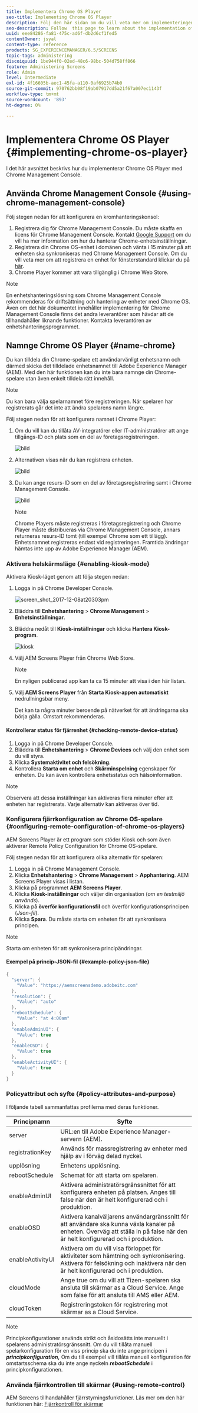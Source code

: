 ```yaml
---
title: Implementera Chrome OS Player
seo-title: Implementing Chrome OS Player
description: Följ den här sidan om du vill veta mer om implementeringen av Chrome OS Player med Chrome Management Console.
seo-description: Follow  this page to learn about the implementation of the Chrome OS Player using the Chrome Management Console.
uuid: eee84286-fa81-475c-ad6f-db2d6cf1fed5
contentOwner: jsyal
content-type: reference
products: SG_EXPERIENCEMANAGER/6.5/SCREENS
topic-tags: administering
discoiquuid: 1be944f0-02ed-48c6-98bc-504d758ff866
feature: Administering Screens
role: Admin
level: Intermediate
exl-id: 4f16605b-aec1-45fa-a110-0af6925b74b0
source-git-commit: 970762bb08f19ab07917dd5a21f67a007ec1143f
workflow-type: tm+mt
source-wordcount: '893'
ht-degree: 0%

---
```


# Implementera Chrome OS Player  {#implementing-chrome-os-player}

I det här avsnittet beskrivs hur du implementerar Chrome OS Player med Chrome Management Console.

## Använda Chrome Management Console {#using-chrome-management-console}

Följ stegen nedan för att konfigurera en kromhanteringskonsol:

1. Registrera dig för Chrome Management Console. Du måste skaffa en licens för Chrome Management Console. Kontakt [Google Support](https://support.google.com/chrome/a/answer/1375678?hl=en&amp;ref_topic=2935995) om du vill ha mer information om hur du hanterar Chrome-enhetsinställningar.
1. Registrera din Chrome OS-enhet i domänen och vänta i 15 minuter på att enheten ska synkroniseras med Chrome Management Console. Om du vill veta mer om att registrera en enhet för fönsterstandard klickar du på [här](https://support.google.com/chrome/a/answer/1360534?hl=en).
1. Chrome Player kommer att vara tillgänglig i Chrome Web Store.

>[!NOTE]
>
>En enhetshanteringslösning som Chrome Management Console rekommenderas för driftsättning och hantering av enheter med Chrome OS. Även om det här dokumentet innehåller implementering för Chrome Management Console finns det andra leverantörer som hävdar att de tillhandahåller liknande funktioner. Kontakta leverantören av enhetshanteringsprogrammet.

## Namnge Chrome OS Player {#name-chrome}

Du kan tilldela din Chrome-spelare ett användarvänligt enhetsnamn och därmed skicka det tilldelade enhetsnamnet till Adobe Experience Manager (AEM). Med den här funktionen kan du inte bara namnge din Chrome-spelare utan även enkelt tilldela rätt innehåll.

>[!NOTE]
>Du kan bara välja spelarnamnet före registreringen. När spelaren har registrerats går det inte att ändra spelarens namn längre.

Följ stegen nedan för att konfigurera namnet i Chrome Player:

1. Om du vill kan du tillåta AV-integratörer eller IT-administratörer att ange tillgångs-ID och plats som en del av företagsregistreringen.

   ![bild](/help/user-guide/assets/chrome-device/chrome1.png)

1. Alternativen visas när du kan registrera enheten.

   ![bild](/help/user-guide/assets/chrome-device/chrome2.jpg)

1. Du kan ange resurs-ID som en del av företagsregistrering samt i Chrome Management Console.

   ![bild](/help/user-guide/assets/chrome-device/chrome3.png)

   >[!NOTE]
   >Chrome Players måste registreras i företagsregistrering och Chrome Player måste distribueras via Chrome Management Console, annars returneras resurs-ID tomt (till exempel Chrome som ett tillägg). Enhetsnamnet registreras endast vid registreringen. Framtida ändringar hämtas inte upp av Adobe Experience Manager (AEM).

### Aktivera helskärmsläge {#enabling-kiosk-mode}

Aktivera Kiosk-läget genom att följa stegen nedan:

1. Logga in på Chrome Developer Console.

   ![screen_shot_2017-12-08at20303pm](assets/screen_shot_2017-12-08at20303pm.png)

1. Bläddra till **Enhetshantering** > **Chrome Management** > **Enhetsinställningar**.
1. Bläddra nedåt till **Kiosk-inställningar** och klicka **Hantera Kiosk-program**.

   ![kiosk](assets/kiosk.png)

1. Välj AEM Screens Player från Chrome Web Store.

   >[!NOTE]
   >
   >En nyligen publicerad app kan ta ca 15 minuter att visa i den här listan.

1. Välj **AEM Screens Player** från **Starta Kiosk-appen automatiskt** nedrullningsbar meny.

   Det kan ta några minuter beroende på nätverket för att ändringarna ska börja gälla. Omstart rekommenderas.

#### Kontrollerar status för fjärrenhet {#checking-remote-device-status}

1. Logga in på Chrome Developer Console.
1. Bläddra till **Enhetshantering** > **Chrome Devices** och välj den enhet som du vill styra.
1. Klicka **Systemaktivitet och felsökning**.
1. Kontrollera **Starta om enhet** och **Skärminspelning** egenskaper för enheten. Du kan även kontrollera enhetsstatus och hälsoinformation.

>[!NOTE]
>
>Observera att dessa inställningar kan aktiveras flera minuter efter att enheten har registrerats. Varje alternativ kan aktiveras över tid.

### Konfigurera fjärrkonfiguration av Chrome OS-spelare {#configuring-remote-configuration-of-chrome-os-players}

AEM Screens Player är ett program som stöder Kiosk och som även aktiverar Remote Policy Configuration för Chrome OS-spelare.

Följ stegen nedan för att konfigurera olika alternativ för spelaren:

1. Logga in på Chrome Management Console.
1. Klicka **Enhetshantering** > **Chrome Management** > **Apphantering**. AEM Screens Player visas i listan.
1. Klicka på programmet **AEM Screens Player**.
1. Klicka **Kiosk-inställningar** och väljer din organisation (*om en testmiljö används*).
1. Klicka på **överför konfigurationsfil** och överför konfigurationsprincipen (*Json-fil*).
1. Klicka **Spara**. Du måste starta om enheten för att synkronisera principen.

>[!NOTE]
>
>Starta om enheten för att synkronisera principändringar.

#### Exempel på princip-JSON-fil {#example-policy-json-file}

```java
{
  "server": {
    "Value": "https://aemscreensdemo.adobeitc.com"
  },
  "resolution": {
    "Value": "auto"
  },
  "rebootSchedule": {
    "Value": "at 4:00am"
  },
  "enableAdminUI": {
    "Value": true
  },
  "enableOSD": {
    "Value": true
  },
  "enableActivityUI": {
    "Value": true
  }
}
```

### Policyattribut och syfte {#policy-attributes-and-purpose}

I följande tabell sammanfattas profilerna med deras funktioner.

| **Principnamn** | **Syfte** |
|---|---|
| server | URL:en till Adobe Experience Manager-servern (AEM). |
| registrationKey | Används för massregistrering av enheter med hjälp av i förväg delad nyckel. |
| upplösning | Enhetens upplösning. |
| rebootSchedule | Schemat för att starta om spelaren. |
| enableAdminUI | Aktivera administratörsgränssnittet för att konfigurera enheten på platsen. Anges till false när den är helt konfigurerad och i produktion. |
| enableOSD | Aktivera kanalväljarens användargränssnitt för att användare ska kunna växla kanaler på enheten. Överväg att ställa in på false när den är helt konfigurerad och i produktion. |
| enableActivityUI | Aktivera om du vill visa förloppet för aktiviteter som hämtning och synkronisering. Aktivera för felsökning och inaktivera när den är helt konfigurerad och i produktion. |
| cloudMode | Ange true om du vill att Tizen-spelaren ska ansluta till skärmar as a Cloud Service. Ange som false för att ansluta till AMS eller AEM. |
| cloudToken | Registreringstoken för registrering mot skärmar as a Cloud Service. |

>[!NOTE]
>
>Principkonfigurationer används strikt och åsidosätts inte manuellt i spelarens administratörsgränssnitt. Om du vill tillåta manuell spelarkonfiguration för en viss princip ska du inte ange principen i ***principkonfiguration,*** Om du till exempel vill tillåta manuell konfiguration för omstartsschema ska du inte ange nyckeln ***rebootSchedule*** i principkonfigurationen.

### Använda fjärrkontrollen till skärmar {#using-remote-control}

AEM Screens tillhandahåller fjärrstyrningsfunktioner. Läs mer om den här funktionen här: [Fjärrkontroll för skärmar](implementing-remote-control.md)
